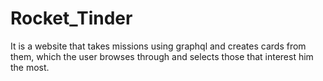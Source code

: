 # Rocket_Tinder
It is a website that takes missions using graphql and creates cards from them, which the user browses through and selects those that interest him the most.
